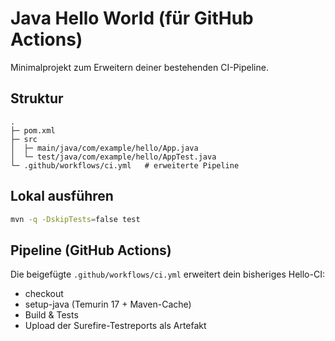 # Java Hello World (für GitHub Actions)

Minimalprojekt zum Erweitern deiner bestehenden CI-Pipeline.

## Struktur
```
.
├─ pom.xml
├─ src
│  ├─ main/java/com/example/hello/App.java
│  └─ test/java/com/example/hello/AppTest.java
└─ .github/workflows/ci.yml   # erweiterte Pipeline
```

## Lokal ausführen
```bash
mvn -q -DskipTests=false test
```

## Pipeline (GitHub Actions)
Die beigefügte `.github/workflows/ci.yml` erweitert dein bisheriges Hello-CI:
- checkout
- setup-java (Temurin 17 + Maven-Cache)
- Build & Tests
- Upload der Surefire-Testreports als Artefakt
